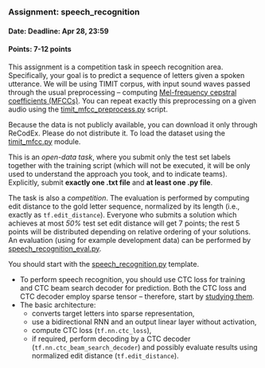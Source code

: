 ### Assignment: speech_recognition
#### Date: Deadline: Apr 28, 23:59
#### Points: 7-12 points

This assignment is a competition task in speech recognition area. Specifically,
your goal is to predict a sequence of letters given a spoken utterance.
We will be using TIMIT corpus, with input sound waves passed through the usual
preprocessing – computing
[Mel-frequency cepstral coefficients (MFCCs)](https://en.wikipedia.org/wiki/Mel-frequency_cepstrum).
You can repeat exactly this preprocessing on a given audio
using the [timit_mfcc_preprocess.py](https://github.com/ufal/npfl114/tree/master/labs/07/timit_mfcc_preprocess.py)
script.

Because the data is not publicly available, you can download it only through
ReCodEx. Please do not distribute it. To load the dataset using the
[timit_mfcc.py](https://github.com/ufal/npfl114/tree/master/labs/07/timit_mfcc.py) module.

This is an _open-data task_, where you submit only the test set labels
together with the training script (which will not be executed, it will be
only used to understand the approach you took, and to indicate teams).
Explicitly, submit **exactly one .txt file** and **at least one .py file**.

The task is also a _competition_. The evaluation is performed by computing edit
distance to the gold letter sequence, normalized by its length (i.e., exactly as
`tf.edit_distance`). Everyone who submits a solution which achieves
at most _50%_ test set edit distance will get 7 points; the rest 5 points will be distributed
depending on relative ordering of your solutions. An evaluation (using for example development data)
can be performed by
[speech_recognition_eval.py](https://github.com/ufal/npfl114/tree/master/labs/07/speech_recognition_eval.py).

You should start with the
[speech_recognition.py](https://github.com/ufal/npfl114/tree/master/labs/07/speech_recognition.py)
template.
- To perform speech recognition, you should use CTC loss for training and CTC
  beam search decoder for prediction. Both the CTC loss and CTC decoder employ
  sparse tensor – therefore, start by
  [studying them](https://www.tensorflow.org/api_guides/python/sparse_ops).
- The basic architecture:
  - converts target letters into sparse representation,
  - use a bidirectional RNN and an output linear layer without activation,
  - compute CTC loss (`tf.nn.ctc_loss`),
  - if required, perform decoding by a CTC decoder (`tf.nn.ctc_beam_search_decoder`)
    and possibly evaluate results using normalized edit distance (`tf.edit_distance`).
